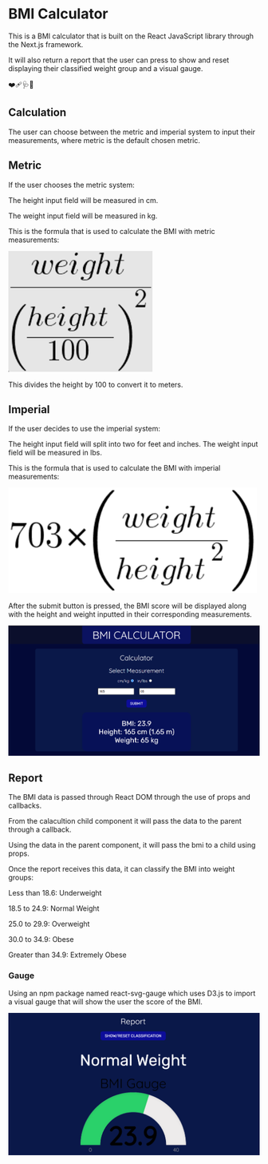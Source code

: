 # BMI Calculator
This is a BMI calculator that is built on the React JavaScript library through the Next.js framework.

It will also return a report that the user can press to show and reset displaying their classified weight group and a visual gauge.

❤️‍🩹🩺🏥

## Calculation
The user can choose between the metric and imperial system to input their measurements, where metric is the default chosen metric.

## Metric
If the user chooses the metric system:

The height input field will be measured in cm.

The weight input field will be measured in kg.

This is the formula that is used to calculate the BMI with metric measurements:

![image](/resources/metric_bmi.png)

This divides the height by 100 to convert it to meters.

## Imperial
If the user decides to use the imperial system:

The height input field will split into two for feet and inches.
The weight input field will be measured in lbs.

This is the formula that is used to calculate the BMI with imperial measurements:

![image](/resources/imperial_bmi.png)

After the submit button is pressed, the BMI score will be displayed along with the height and weight inputted in their corresponding measurements.

![image](/resources/calculator.png)

## Report
The BMI data is passed through React DOM through the use of props and callbacks.

From the calacultion child component it will pass the data to the parent through a callback.

Using the data in the parent component, it will pass the bmi to a child using props.

Once the report receives this data, it can classify the BMI into weight groups: <br/>

Less than 18.6: Underweight

18.5 to 24.9: Normal Weight

25.0 to 29.9: Overweight

30.0 to 34.9: Obese

Greater than 34.9: Extremely Obese

### Gauge
Using an npm package named react-svg-gauge which uses D3.js to import a visual gauge that will show the user the score of the BMI. 

![image](/resources/report.png)
